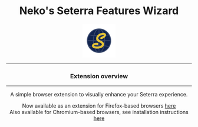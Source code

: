 <div align=center>
<h1> 
Neko's Seterra Features Wizard
</h1>
<img src="./icon.png" width="18%">
<hr>
<h3>
Extension overview
</h3>
<hr>
<p>
A simple browser extension to visually enhance your Seterra experience.
</p>	

Now available as an extension for Firefox-based browsers <a href="https://addons.mozilla.org/en-GB/firefox/addon/neko-s-settera-features-wizard/" target="_blank">here</a><br>
Also available for Chromium-based browsers, see installation instructions <a href="./chromium/Installation.md">here</a>
</div>